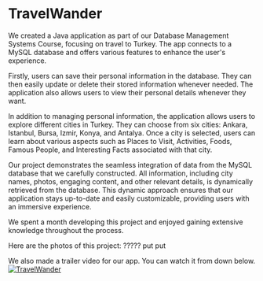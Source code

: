 # TravelWander

We created a Java application as part of our Database Management Systems Course, focusing on travel to Turkey. The app connects to a MySQL database and offers various features to enhance the user's experience.

Firstly, users can save their personal information in the database. They can then easily update or delete their stored information whenever needed. The application also allows users to view their personal details whenever they want.

In addition to managing personal information, the application allows users to explore different cities in Turkey. They can choose from six cities: Ankara, Istanbul, Bursa, Izmir, Konya, and Antalya. Once a city is selected, users can learn about various aspects such as Places to Visit, Activities, Foods, Famous People, and Interesting Facts associated with that city.

Our project demonstrates the seamless integration of data from the MySQL database that we carefully constructed. All information, including city names, photos, engaging content, and other relevant details, is dynamically retrieved from the database. This dynamic approach ensures that our application stays up-to-date and easily customizable, providing users with an immersive experience.

We spent a month developing this project and enjoyed gaining extensive knowledge throughout the process.

Here are the photos of this project:
????? put put

We also made a trailer video for our app. You can watch it from down below.
[![TravelWander](https://snipboard.io/olGXbR.jpg)](https://www.youtube.com/watch?v=_SCdW6YVOs4)




